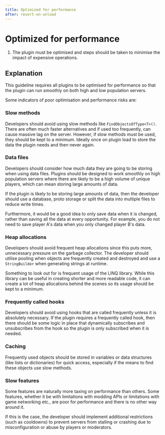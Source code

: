 ```yaml
---
title: Optimized for performance
after: revert-on-unload
---
```


# Optimized for performance

1. The plugin must be optimised and steps should be taken to minimise the impact of expensive operations.

## Explanation

This guideline requires all plugins to be optimised for performance so that the plugin can run smoothly on both high and low population servers.

Some indicators of poor optimisation and performance risks are:

### Slow methods

Developers should avoid using slow methods like `FindObjectsOfType<T>()`. There are often much faster alternatives and if used too frequently, can cause massive lag on the server. However, if slow methods must be used, they should be kept to a minimum. Ideally once on plugin load to store the data the plugin needs and then never again.

### Data files

Developers should consider how much data they are going to be storing when using data files. Plugins should be designed to work smoothly on high population servers where there are likely to be a high volume of unique players, which can mean storing large amounts of data.

If the plugin is likely to be storing large amounts of data, then the developer should use a database, proto storage or split the data into multiple files to reduce write times. 

Furthermore, it would be a good idea to only save data when it is changed, rather than saving all the data at every opportunity. For example, you do not need to save player A's data when you only changed player B's data.

### Heap allocations

Developers should avoid frequent heap allocations since this puts more, unnecessary pressure on the garbage collector. The developer should utilise pooling when objects are frequently created and destroyed and use a `StringBuilder` when generating strings at runtime.

Something to look out for is frequent usage of the LINQ library. While this library can be useful in creating shorter and more readable code, it can create a lot of heap allocations behind the scenes so its usage should be kept to a minimum.

### Frequently called hooks

Developers should avoid using hooks that are called frequently unless it is absolutely necessary. If the plugin requires a frequently called hook, then there should be some logic in place that dynamically subscribes and unsubscribes from the hook so the plugin is only subscribed when it is needed.

### Caching

Frequently used objects should be stored in variables or data structures (like lists or dictionaries) for quick access, especially if the means to find these objects use slow methods.

### Slow features

Some features are naturally more taxing on performance than others. Some features, whether it be with limitations with modding APIs or limitations with game networking etc., are poor for performance and there is no other way around it.

If this is the case, the developer should implement additional restrictions (such as cooldowns) to prevent servers from stalling or crashing due to misconfiguration or abuse by players or moderators.
